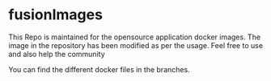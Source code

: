 # fusionImages

This Repo is maintained for the opensource application docker images. 
The image in the repository has been modified as per the usage.
Feel free to use and also help the community

You can find the different docker files in the branches.

